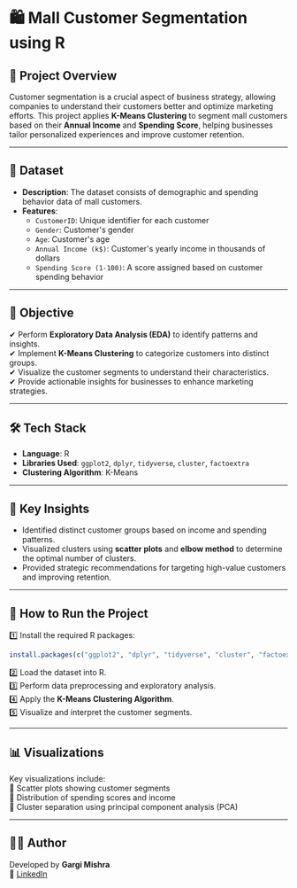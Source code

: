 # 🛍️ Mall Customer Segmentation using R  

## 📌 Project Overview  

Customer segmentation is a crucial aspect of business strategy, allowing companies to understand their customers better and optimize marketing efforts. This project applies **K-Means Clustering** to segment mall customers based on their **Annual Income** and **Spending Score**, helping businesses tailor personalized experiences and improve customer retention.  

---

## 📂 Dataset  

- **Description**: The dataset consists of demographic and spending behavior data of mall customers.  
- **Features**:  
  - `CustomerID`: Unique identifier for each customer  
  - `Gender`: Customer's gender  
  - `Age`: Customer's age  
  - `Annual Income (k$)`: Customer's yearly income in thousands of dollars  
  - `Spending Score (1-100)`: A score assigned based on customer spending behavior  

---

## 🎯 Objective  

✔ Perform **Exploratory Data Analysis (EDA)** to identify patterns and insights.  
✔ Implement **K-Means Clustering** to categorize customers into distinct groups.  
✔ Visualize the customer segments to understand their characteristics.  
✔ Provide actionable insights for businesses to enhance marketing strategies.  

---

## 🛠️ Tech Stack  

- **Language**: R  
- **Libraries Used**: `ggplot2`, `dplyr`, `tidyverse`, `cluster`, `factoextra`  
- **Clustering Algorithm**: K-Means  

---

## 🔎 Key Insights  

- Identified distinct customer groups based on income and spending patterns.  
- Visualized clusters using **scatter plots** and **elbow method** to determine the optimal number of clusters.  
- Provided strategic recommendations for targeting high-value customers and improving retention.  

---

## 🚀 How to Run the Project  

1️⃣ Install the required R packages:  
```r
install.packages(c("ggplot2", "dplyr", "tidyverse", "cluster", "factoextra"))
```  
2️⃣ Load the dataset into R.  
3️⃣ Perform data preprocessing and exploratory analysis.  
4️⃣ Apply the **K-Means Clustering Algorithm**.  
5️⃣ Visualize and interpret the customer segments.  

---

## 📊 Visualizations  

Key visualizations include:  
📌 Scatter plots showing customer segments  
📌 Distribution of spending scores and income  
📌 Cluster separation using principal component analysis (PCA)  

---

## 👩‍💻 Author  

Developed by **Gargi Mishra**  
📌 [LinkedIn](https://www.linkedin.com/in/gargi510)  

